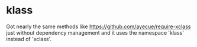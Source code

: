 # klass

Got nearly the same methods like https://github.com/ayecue/require-xclass just without dependency management and it uses the namespace 'klass' instead of 'xclass'.